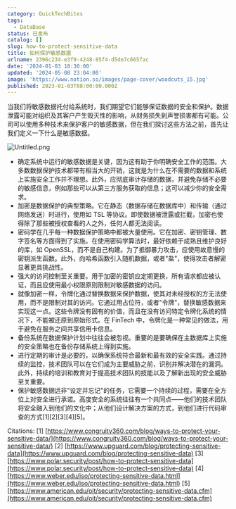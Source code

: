 ```yaml
---
category: QuickTechBites
tags:
  - DataBase
status: 已发布
catalog: []
slug: how-to-protect-sensitive-data
title: 如何保护敏感数据
urlname: 2396c234-e3f9-4248-85f4-d5de7c665fac
date: '2024-01-03 18:30:00'
updated: '2024-05-08 23:04:00'
image: 'https://www.notion.so/images/page-cover/woodcuts_15.jpg'
published: 2023-01-03T08:00:00.000Z
---
```


当我们将敏感数据托付给系统时，我们期望它们能够保证数据的安全和保护。数据泄露可能对组织及其客户产生毁灭性的影响，从财务损失到声誉损害都有可能。公司可以使用多种技术来保护客户的敏感数据，但在我们探讨这些方法之前，首先让我们定义一下什么是敏感数据。


![Untitled.png](https://prod-files-secure.s3.us-west-2.amazonaws.com/5d24fe63-e567-4804-86f9-9fdc62e13082/aa7e6578-50d6-4f37-a4e4-28071bd0fba3/Untitled.png?X-Amz-Algorithm=AWS4-HMAC-SHA256&X-Amz-Content-Sha256=UNSIGNED-PAYLOAD&X-Amz-Credential=ASIAZI2LB466ZJAJVK7F%2F20250313%2Fus-west-2%2Fs3%2Faws4_request&X-Amz-Date=20250313T213303Z&X-Amz-Expires=3600&X-Amz-Security-Token=IQoJb3JpZ2luX2VjEJX%2F%2F%2F%2F%2F%2F%2F%2F%2F%2FwEaCXVzLXdlc3QtMiJHMEUCIQDC7mazUK5j94Rvbba5%2BS0HUTWXKro7czAf0o%2F9VH2meQIgN0Q2fyoAf2%2BLmps94vMa7NPcM2AtNumortrmAJyhDQcqiAQI3v%2F%2F%2F%2F%2F%2F%2F%2F%2F%2FARAAGgw2Mzc0MjMxODM4MDUiDIF97cvP8RcG%2BTNJOCrcA9tPY%2FGzKhhr7T%2FXTuQEzDhp3goP%2FJvTAV90h3p8ezqONR2hGOO2oekkJDijUeUCYh4L0nzDHzMI11DiQ6EpltFM%2F1V19H7k8Resdg0YhMzVORiVWohmU8GQX2Mo90NmAZmSTw0wUTYMHW7fH3ajImfX%2B%2FfkqqWlACtP3zO9HhVK0w4M3qJc2WQkgjbIrT9X53mALg04srf5ZGuFHbNCKU%2ByC7pSDXw0eRhNMWLPgRpdsn6hc0eX8QBPndJXvGHzdZ1vGPf3tp5d5q4WJBczyKQzrI0nJLkSCnBMxUk8uN96ggUboyw2ua2E8EYf8PD2TLTUSBLwILwKG%2FGThpd%2FZd5ToYknQTMVRjNT1G7%2Fedqvl%2BKxbFCuUVpYJ76yzRw1QBHkLH19pSoJhN7q3yspq40gIJoQCcVhcb5FKRICOMVF8Vo8TIGYSGG2amC81Hka4PuAeE3UaP2XBrIpoxCpFcbilOQaZlNcXcJQJgBiJJghDPfMoPAG1Dbl%2FL8Zgqy0d5n5TssUVU6e%2BxUXDzNtR0Evu0bjF86OLabW5p%2Bwz35F78lTO%2BWWFqcLTpGDOYNnXxpijyDCOSKO%2BlwVihD5KJdSkyboC2f8EMlOAZXdVBUvy3M2%2BUfIhH2KXtQ4MK%2BSzb4GOqUBbZbNQ4JQ8UdqJ82gGor7ualdWjZv2Q5mITwV6tUbiQPYztJY9qOCrlPQqi9yTKq%2ByYzXNs06bD4sJTo7cZonTGteikrOpppWyI42ISicduA2P04xjCVk7WVDbqt0eeWQvXtvv2V5YlcwmbNkcScLXBlTn6V5uFMrT7WJeVmuic1eJZD8W2A0dygMXgAgEWObjAK42i9TNct5YJAJ7fTbBSSYgZy8&X-Amz-Signature=35bbab1c12192e67f81a21723076665519938cbb96a09649e34ee6a8cedc414b&X-Amz-SignedHeaders=host&x-id=GetObject)

- 确定系统中运行的敏感数据是关键，因为这有助于你明确安全工作的范围。大多数数据保护技术都带有相当大的开销，这就是为什么在不需要的数据和系统上实施安全工作并不理想。此外，应彻底审计存储的数据，并避免存储不必要的敏感信息，例如那些可以从第三方服务获取的信息；这可以减少你的安全需求。
- 加密是数据保护的典型策略。它在静态（数据存储在数据库中）和传输（通过网络发送）时进行，使用如 TSL 等协议。即使数据被泄露或拦截，加密也使得除了那些被授权查看的人之外，任何人都无法阅读。
- 密码学在几乎每一种数据保护策略中都被大量使用。它在加密、密钥管理、数字签名等方面得到了实施。在使用密码学算法时，最好依赖于成熟且维护良好的库，如 OpenSSL，而不是自己构建。为了抵御暴力攻击，应使用故意慢的密钥派生函数。此外，向哈希函数引入随机数据，或者"盐"，使得攻击者解密显著更具挑战性。
- 强大的访问控制至关重要。用于加密的密钥应定期更换，所有请求都应被认证，而且应使用最小权限原则限制对敏感数据的访问。
- 就像加密一样，令牌化通过替换数据来保护数据，使其对未经授权的方无法使用，而不是限制对其的访问。它通过用占位符，或者"令牌"，替换敏感数据来实现这一点。这些令牌没有固有的价值，而且在没有访问特定令牌化系统的情况下，不能被还原到原始形式。在 FinTech 中，令牌化是一种常见的做法，用于避免在服务之间共享信用卡信息。
- 备份系统在数据保护计划中往往会被忽视。重要的是要确保在主数据库上实施的安全策略也在备份存储系统上得到实施。
- 进行定期的审计是必要的，以确保系统符合最新和最有效的安全实践。通过持续的监控，技术团队可以在它们成为主要威胁之前，识别并解决潜在的漏洞。此外，持续的培训和教育对于提高技术团队的技能以及了解新出现的安全威胁至关重要。
- 保护敏感数据远非"设定并忘记"的任务，它需要一个持续的过程，需要在全方位上对安全进行承诺。高度安全的系统往往有一个共同点——他们的技术团队将安全融入到他们的文化中；从他们设计解决方案的方式，到他们进行代码审查的方式[1][2][3][4][5]。

Citations:
[1] [https://www.congruity360.com/blog/ways-to-protect-your-sensitive-data/](https://www.congruity360.com/blog/ways-to-protect-your-sensitive-data/)
[2] [https://www.upguard.com/blog/protecting-sensitive-data](https://www.upguard.com/blog/protecting-sensitive-data)
[3] [https://www.polar.security/post/how-to-protect-sensitive-data](https://www.polar.security/post/how-to-protect-sensitive-data)
[4] [https://www.weber.edu/iso/protecting-sensitive-data.html](https://www.weber.edu/iso/protecting-sensitive-data.html)
[5] [https://www.american.edu/oit/security/protecting-sensitive-data.cfm](https://www.american.edu/oit/security/protecting-sensitive-data.cfm)

